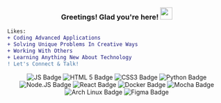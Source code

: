<!-- ReadMe Inspirations
https://github.com/WaylonWalker/WaylonWalker
https://awesomegithubprofile.tech/
-->
<!-- GitHub ReadMe Generator
https://rahuldkjain.github.io/gh-profile-readme-generator/
-->
<h3 align="center"> <!-- Interests -->
  Greetings! Glad you're here!
  <img src="https://media.giphy.com/media/hvRJCLFzcasrR4ia7z/giphy.gif" width="28">
<!-- ![](./image.svg) -->
</h3>

<a> <!-- Dog Ear Left & Right  -->
<!--   <img align="left" src="https://user-images.githubusercontent.com/11577850/129963977-5b020500-5530-462c-a3d8-9dd3eab36642.gif" width="150" height="150" /> -->
</a>

<a> <!-- Dog Ear Both-->
<!--   <img align="right" src="https://user-images.githubusercontent.com/11577850/129978921-8664ab69-9b7c-499c-96a7-7cf3578f5a68.gif" width="150" height="150" /> -->
</a>

```diff
Likes:
+ Coding Advanced Applications
+ Solving Unique Problems In Creative Ways
+ Working With Others
+ Learning Anything New About Technology
! Let's Connect & Talk!
```


<!---
<p align="center"> <!-- Music Selection -->
<!--
  <b>What I Listen To When Coding</b><br>
  <a href="https://youtu.be/ft-j9VL84TQ">Relaxing</a> |
  <a href="https://youtu.be/nL8hVXSDmNM">Inspirational</a> |
  <a href="https://youtu.be/BPs0kpB0tuY">Energetic</a> |
  <a href="https://youtu.be/czTksCF6X8Y">Focus</a> |
  <a href="https://youtu.be/lpvT-Fciu-4">80's</a> |
  <a href="https://youtu.be/0oxt-WtC6Oc">Chill</a> |
  <a href="https://youtu.be/Z0NlmumRuVE">Feel Good</a> |
  <a href="https://youtu.be/dQw4w9WgXcQ">Indie</a>
</p>
-->

<!-- Technologies
JavaScript
NodeJS
SQL
Postman
Postbird
Sequelize (ORM)
Nodemon (Node Package)
Mocha (Node Package)
Chai (Node Package)
Express
Pug
Csurf (Node Package)
Cookie-Parser (Node Package)
DBDiagram.io
Netlify
Heroku
HTML
CSS
Python
React -->
  
<div align="center">
  
![JS Badge](https://img.shields.io/badge/JavaScript-F7DF1E?style=for-the-badge&logo=javascript&logoColor=black)
![HTML 5 Badge](https://img.shields.io/badge/HTML5-E34F26?style=for-the-badge&logo=html5&logoColor=white)
![CSS3 Badge](https://img.shields.io/badge/CSS3-1572B6?style=for-the-badge&logo=css3&logoColor=white)
![Python Badge](https://img.shields.io/badge/Python-3776AB?style=for-the-badge&logo=python&logoColor=white)
![Node.JS Badge](https://img.shields.io/badge/Node.js-339933?style=for-the-badge&logo=nodedotjs&logoColor=white)
![React Badge](https://img.shields.io/badge/React-20232A?style=for-the-badge&logo=react&logoColor=61DAFB)
![Docker Badge](https://img.shields.io/badge/Docker-2CA5E0?style=for-the-badge&logo=docker&logoColor=white)
![Mocha Badge](https://img.shields.io/badge/Mocha-8D6748?style=for-the-badge&logo=Mocha&logoColor=white)
![Arch Linux Badge](https://img.shields.io/badge/Arch_Linux-1793D1?style=for-the-badge&logo=arch-linux&logoColor=white)
![Figma Badge](https://img.shields.io/badge/Figma-F24E1E?style=for-the-badge&logo=figma&logoColor=white)
  
</div>


<!--
[![Visits Badge](https://hits.seeyoufarm.com/api/count/incr/badge.svg?url=https%3A%2F%2Fgithub.com%2FNawalJAhmed%2FNawalJAhmed&count_bg=%234BC51D&title_bg=%23555555&icon=&icon_color=%23E7E7E7&title=Visits&edge_flat=true)](https://hits.seeyoufarm.com)
![Komarev Visits Badge](https://komarev.com/ghpvc/?username=nawaljahmed&color=ff69b4&style=flat-square&label=Visits)
-->

<!--
```diff
- text in red
+ text in green
! text in orange[Visits Badge]
# text in gray
@@ text in purple (and bold)@@
```
-->

<!--
<b>What I like:</b> Coding & Raimi's Spider-man memes.
<br>
-->

<!--
<b>What I Listen To When Coding:</b> [Relaxing](https://youtu.be/ft-j9VL84TQ), [Inspirational](https://youtu.be/nL8hVXSDmNM), [Energetic](https://youtu.be/BPs0kpB0tuY), [Focus](https://youtu.be/czTksCF6X8Y), [80's](https://youtu.be/lpvT-Fciu-4), [Chill](https://youtu.be/0oxt-WtC6Oc), [Feel Good](https://youtu.be/Z0NlmumRuVE), [Indie](https://youtu.be/dQw4w9WgXcQ).
-->

<!--
[![NJA's GitHub stats](https://github-readme-stats.vercel.app/api?username=nawaljahmed&show_icons=true&theme=radical&custom_title=Stats&include_all_commits=true&count_private=true)](https://github.com/anuraghazra/github-readme-stats)
-->

<!--
[![Top Langs](https://github-readme-stats.vercel.app/api/top-langs/?username=nawaljahmed&count&layout=compact&theme=radical)](https://github.com/anuraghazra/github-readme-stats)
-->

<!--
[![NJA's wakatime stats](https://github-readme-stats.vercel.app/api/wakatime?username=NawalJAhmed&layout=compact&theme=radical)](https://github.com/anuraghazra/github-readme-stats)
-->

<!-- How to create and find badges

[Badges4 ReadMe.md Profile](https://github.com/alexandresanlim/Badges4-README.md-Profile) | [Markdown Badges](https://github.com/Ileriayo/markdown-badges) | [Badge Generator](https://michaelcurrin.github.io/badge-generator/#/generic) | [Shields.io](https://shields.io/) | [Simple Icons](https://simpleicons.org/) -->
